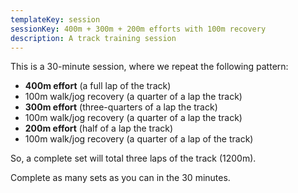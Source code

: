 ```yaml
---
templateKey: session
sessionKey: 400m + 300m + 200m efforts with 100m recovery
description: A track training session
---
```

This is a 30-minute session, where we repeat the following pattern:

* **400m effort** (a full lap of the track)
* 100m walk/jog recovery (a quarter of a lap the track)
* **300m effort** (three-quarters of a lap the track)
* 100m walk/jog recovery (a quarter of a lap the track)
* **200m effort** (half of a lap the track)
* 100m walk/jog recovery (a quarter of a lap of the track)

So, a complete set will total three laps of the track (1200m).

Complete as many sets as you can in the 30 minutes.
